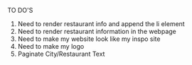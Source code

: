 TO DO'S

1. Need to render restaurant info and append the li element
2. Need to render restaurant information in the webpage
3. Need to make my website look like my inspo site
4. Need to make my logo
5. Paginate City/Restaurant Text